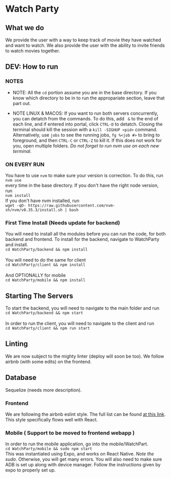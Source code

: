 # Watch Party

## What we do

We provide the user with a way to keep track of movie they have watched and want to watch. We also provide the user with the ability to invite friends to watch movies together.

## DEV: How to run

### NOTES

- NOTE: All the `cd` portion assume you are in the base directory. If you know which directory to be in
to run the appropariate section, leave that part out.

- NOTE LINUX & MACOS: If you want to run both servers concurrently, you can detatch from the commands. To do this, add ` &` to the end of each line, and if entered into portal, click `CTRL-D` to detatch. Closing
the terminal should kill the session with a `kill -SIGHUP <pid>` command. Alternatively, use `jobs` to see the running jobs, `fg %<job #>` to bring to foreground, and then `CTRL-C` or `CTRL-Z` to kill it. If this does not work for you, open multiple folders. *Do not forget to run nvm use on each new terminal*.

### ON EVERY RUN

You have to use `nvm` to make sure your version is correction. To do this, run \
`nvm use` \
every time in the base directory. If you don't have the right node version, run \
`nvm install` \
If you don't have nvm installed, run \
`wget -qO- https://raw.githubusercontent.com/nvm-sh/nvm/v0.35.3/install.sh | bash`

### First Time Install (Needs update for backend)

You will need to install all the modules before you can run the code, for both backend and frontend.
To install for the backend, navigate to WatchParty and install. \
`cd WatchParty/backend && npm install` \
\
You will need to do the same for client \
`cd WatchParty/client && npm install` \
\
And OPTIONALLY for mobile \
`cd WatchParty/mobile && npm install`

## Starting The Servers

To start the backend, you will need to navigate to the main folder and run \
`cd WatchParty/backend && npm start` \
\
In order to run the client, you will need to navigate to the client and run \
`cd WatchParty/client && npm run start`

## Linting

We are now subject to the mighty linter (deploy will soon be too). We follow airbnb (with some edits) on the frontend.

## Database

Sequelize (needs more description).

### Frontend

We are following the airbnb eslint style. The full list can be found [at this link](https://github.com/airbnb/javascript/tree/master/react). This style specifically flows
well with React.

### Mobile ( Support to be moved to frontend webapp )

In order to run the mobile application, go into the mobile/WatchPart. \
`cd WatchParty/mobile && sudo npm start` \
This was instantiated using Expo, and works on React Native. *Note the sudo*. Otherwise, you will get many errors. You will also need to make sure ADB is set up along with device manager. Follow the instructions given by expo to properly set up.
